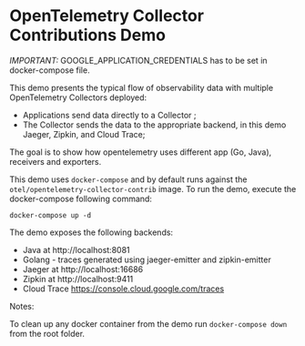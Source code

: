 # OpenTelemetry Collector Contributions Demo 

*IMPORTANT:* GOOGLE_APPLICATION_CREDENTIALS has to be set in docker-compose file.

This demo presents the typical flow of observability data with multiple
OpenTelemetry Collectors deployed:

- Applications send data directly to a Collector ;
- The Collector sends the data to the appropriate backend, in this demo
 Jaeger, Zipkin, and Cloud Trace;

 The goal is to show how opentelemetry uses different app (Go, Java), receivers and exporters.

This demo uses `docker-compose` and by default runs against the 
`otel/opentelemetry-collector-contrib` image. To run the demo, execute the docker-compose following command:

```shell
docker-compose up -d
```

The demo exposes the following backends:

- Java at http://localhost:8081
- Golang - traces generated using jaeger-emitter and zipkin-emitter
- Jaeger at http://localhost:16686
- Zipkin at http://localhost:9411
- Cloud Trace https://console.cloud.google.com/traces

Notes:

To clean up any docker container from the demo run `docker-compose down` from 
the root folder.


